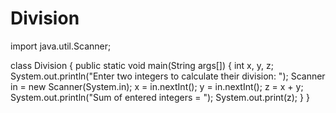 # Division

import java.util.Scanner;
 
class Division
{
   public static void main(String args[])
   {
      int x, y, z;
      System.out.println("Enter two integers to calculate their division: ");
      Scanner in = new Scanner(System.in);
      x = in.nextInt();
      y = in.nextInt();
      z = x + y;
      System.out.println("Sum of entered integers = ");
      System.out.print(z);
   }
}
